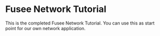 # Fusee Network Tutorial
This is the completed Fusee Network Tutorial. You can use this as start point for our own network application.